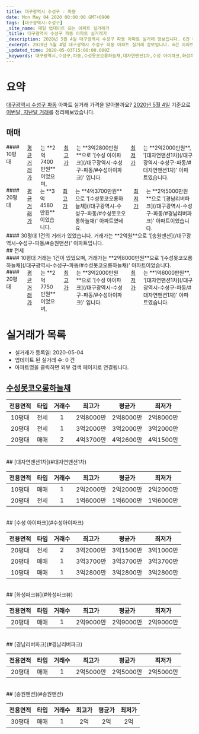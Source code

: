 ```yaml
---
title: 대구광역시 수성구 - 파동
date: Mon May 04 2020 00:00:00 GMT+0900
tags: [대구광역시-수성구]
_site_name: 매일 업데이트 되는 아파트 실거래가
_title: 대구광역시 수성구 파동 아파트 실거래가
_description: 2020년 5월 4일 대구광역시 수성구 파동 아파트 실거래 정보입니다. 6건 아파트 정보가 있습니다.
_excerpt: 2020년 5월 4일 대구광역시 수성구 파동 아파트 실거래 정보입니다. 6건 아파트 정보가 있습니다.
_updated_time: 2020-05-03T15:00:00.000Z
_keywords: 대구광역시,수성구,파동,수성못코오롱하늘채,대자연맨션1차,수성 아이파크,화성파크뷰,경남리버파크,송원맨션
---
```





# 요약
<ins>대구광역시 수성구 파동</ins> 아파트 실거래 가격을 알아볼까요? <ins>2020년 5월 4일</ins> 기준으로 <ins>이번달, 지난달 거래</ins>를 정리해보았습니다.

## 매매
<div class="container">
<div class="six columns" markdown="1">
#### 10평대
<ins>평균 거래가</ins>는 **2억7400만원**이었으며, <ins>최고가</ins>는 **3억2800만원**으로 '[수성 아이파크](/대구광역시-수성구-파동/#수성아이파크)' 입니다. <ins>최저가</ins>는 **2억2000만원**, '[대자연맨션1차](/대구광역시-수성구-파동/#대자연맨션1차)' 아파트였습니다.
</div>
<div class="six columns" markdown="1">
#### 20평대
<ins>평균 거래가</ins>는 **3억4580만원**이었습니다. <ins>최고가</ins>는 **4억3700만원**으로 '[수성못코오롱하늘채](/대구광역시-수성구-파동/#수성못코오롱하늘채)' 아파트였네요. <ins>최저가</ins>는 **2억5000만원**으로 '[경남리버파크](/대구광역시-수성구-파동/#경남리버파크)' 아파트이었습니다.
</div>
</div>
<div class="container">
<div class="twelve columns" markdown="1">
#### 30평대
1건의 거래가 있었습니다. 거래가는 **2억원**으로 '[송원맨션](/대구광역시-수성구-파동/#송원맨션)' 아파트입니다.
</div>
</div>
## 전세
<div class="container">
<div class="six columns" markdown="1">
#### 10평대
거래는 1건이 있었으며, 거래가는 **2억8000만원**으로 '[수성못코오롱하늘채](/대구광역시-수성구-파동/#수성못코오롱하늘채)' 아파트이었습니다.
</div>
<div class="six columns" markdown="1">
#### 20평대
<ins>평균 거래가</ins>는 **2억7750만원**이었으며, <ins>최고가</ins>는 **3억2000만원**으로 '[수성 아이파크](/대구광역시-수성구-파동/#수성아이파크)' 입니다. <ins>최저가</ins>는 **1억6000만원**, '[대자연맨션1차](/대구광역시-수성구-파동/#대자연맨션1차)' 아파트였습니다.
</div>
</div>



# 실거래가 목록
- 실거래가 등록일: 2020-05-04
- 업데이트 된 실거래 수: 0 건
- 아파트명을 클릭하면 외부 검색 페이지로 연결됩니다.

## [수성못코오롱하늘채](#수성못코오롱하늘채)

|전용면적|타입|거래수|최고가|평균가|최저가|
|:---:|:---:|:---:|:---:|:---:|:---:|
|10평대|<span class="deal-type-2">전세</span>|1|2억8000만|2억8000만|2억8000만|
|20평대|<span class="deal-type-2">전세</span>|1|3억2000만|3억2000만|3억2000만|
|20평대|<span class="deal-type-1">매매</span>|2|4억3700만|4억2600만|4억1500만|

<br/>
## [대자연맨션1차](#대자연맨션1차)

|전용면적|타입|거래수|최고가|평균가|최저가|
|:---:|:---:|:---:|:---:|:---:|:---:|
|10평대|<span class="deal-type-1">매매</span>|1|2억2000만|2억2000만|2억2000만|
|20평대|<span class="deal-type-2">전세</span>|1|1억6000만|1억6000만|1억6000만|

<br/>
## [수성 아이파크](#수성아이파크)

|전용면적|타입|거래수|최고가|평균가|최저가|
|:---:|:---:|:---:|:---:|:---:|:---:|
|20평대|<span class="deal-type-2">전세</span>|2|3억2000만|3억1500만|3억1000만|
|20평대|<span class="deal-type-1">매매</span>|1|3억3700만|3억3700만|3억3700만|
|10평대|<span class="deal-type-1">매매</span>|1|3억2800만|3억2800만|3억2800만|

<br/>
## [화성파크뷰](#화성파크뷰)

|전용면적|타입|거래수|최고가|평균가|최저가|
|:---:|:---:|:---:|:---:|:---:|:---:|
|20평대|<span class="deal-type-1">매매</span>|1|2억9000만|2억9000만|2억9000만|

<br/>
## [경남리버파크](#경남리버파크)

|전용면적|타입|거래수|최고가|평균가|최저가|
|:---:|:---:|:---:|:---:|:---:|:---:|
|20평대|<span class="deal-type-1">매매</span>|1|2억5000만|2억5000만|2억5000만|

<br/>
## [송원맨션](#송원맨션)

|전용면적|타입|거래수|최고가|평균가|최저가|
|:---:|:---:|:---:|:---:|:---:|:---:|
|30평대|<span class="deal-type-1">매매</span>|1|2억|2억|2억|

<br/>




